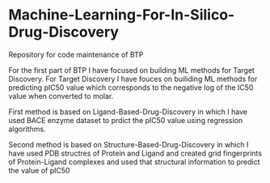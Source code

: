 # Machine-Learning-For-In-Silico-Drug-Discovery
Repository for code maintenance of BTP 

For the first part of BTP I have focused on building ML methods for Target Discovery.
For Target Discovery I have fouces on builiding ML methods for predicting pIC50 value which corresponds to the negative log of the IC50 value when converted to molar.

First method is based on Ligand-Based-Drug-Discovery in which I have used BACE enzyme dataset to prdict the pIC50 value using regression algorithms.

Second method is based on Structure-Based-Drug-Discovery in which I have used PDB structres of Protein and Ligand and created grid fingerprints of Protein-Ligand complexes and used that structural information to predict the value of pIC50


